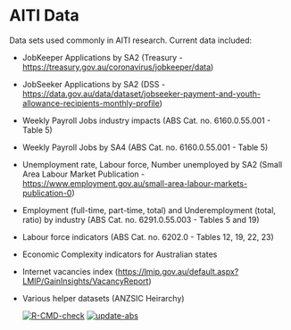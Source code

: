 # AITI Data
Data sets used commonly in AITI research. Current data included:
- JobKeeper Applications by SA2 (Treasury - https://treasury.gov.au/coronavirus/jobkeeper/data)
- JobSeeker Applications by SA2 (DSS - https://data.gov.au/data/dataset/jobseeker-payment-and-youth-allowance-recipients-monthly-profile)
- Weekly Payroll Jobs industry impacts (ABS Cat. no. 6160.0.55.001 - Table 5)
- Weekly Payroll Jobs by SA4 (ABS Cat. no. 6160.0.55.001 - Table 5)
- Unemployment rate, Labour force, Number unemployed by SA2 (Small Area Labour Market Publication - https://www.employment.gov.au/small-area-labour-markets-publication-0)
- Employment (full-time, part-time, total) and Underemployment (total, ratio) by industry (ABS Cat. no. 6291.0.55.003 - Tables 5 and 19)
- Labour force indicators (ABS Cat. no. 6202.0 - Tables 12, 19, 22, 23)
- Economic Complexity indicators for Australian states 
- Internet vacancies index (https://lmip.gov.au/default.aspx?LMIP/GainInsights/VacancyReport)
- Various helper datasets (ANZSIC Heirarchy)

  <!-- badges: start -->
  [![R-CMD-check](https://github.com/hamgamb/daitir/workflows/R-CMD-check/badge.svg)](https://github.com/hamgamb/daitir/actions)
  [![update-abs](https://github.com/hamgamb/daitir/workflows/update-abs/badge.svg)](https://github.com/hamgamb/daitir/actions)
  <!-- badges: end -->

